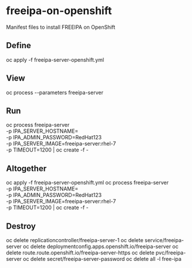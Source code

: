 # freeipa-on-openshift
Manifest files to install FREEIPA on OpenShift
## Define
oc apply -f freeipa-server-openshift.yml

## View
oc process --parameters freeipa-server
## Run
oc process freeipa-server \
    -p IPA_SERVER_HOSTNAME=<PUT IT HERE> \
    -p IPA_ADMIN_PASSWORD=RedHat123 \
    -p IPA_SERVER_IMAGE=freeipa-server:rhel-7 \
    -p TIMEOUT=1200 | oc create -f -

## Altogether
oc apply -f freeipa-server-openshift.yml
oc process freeipa-server \
    -p IPA_SERVER_HOSTNAME=<PUT IT HERE> \
    -p IPA_ADMIN_PASSWORD=RedHat123 \
    -p IPA_SERVER_IMAGE=freeipa-server:rhel-7 \
    -p TIMEOUT=1200 | oc create -f -

## Destroy
oc delete replicationcontroller/freeipa-server-1
oc delete service/freeipa-server
oc delete deploymentconfig.apps.openshift.io/freeipa-server
oc delete route.route.openshift.io/freeipa-server-https
oc delete pvc/freeipa-server
oc delete secret/freeipa-server-password
oc delete all -l free-ipa
